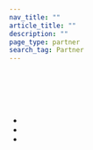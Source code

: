 ```yaml
---
nav_title: ""
article_title: ""
description: ""
page_type: partner
search_tag: Partner
---
```


# 

>  

## 



###  

  

 <br><br>

###  

 



###  

 
- 
- 
- 

 




 


#### 

 

###  

  





## 

  
